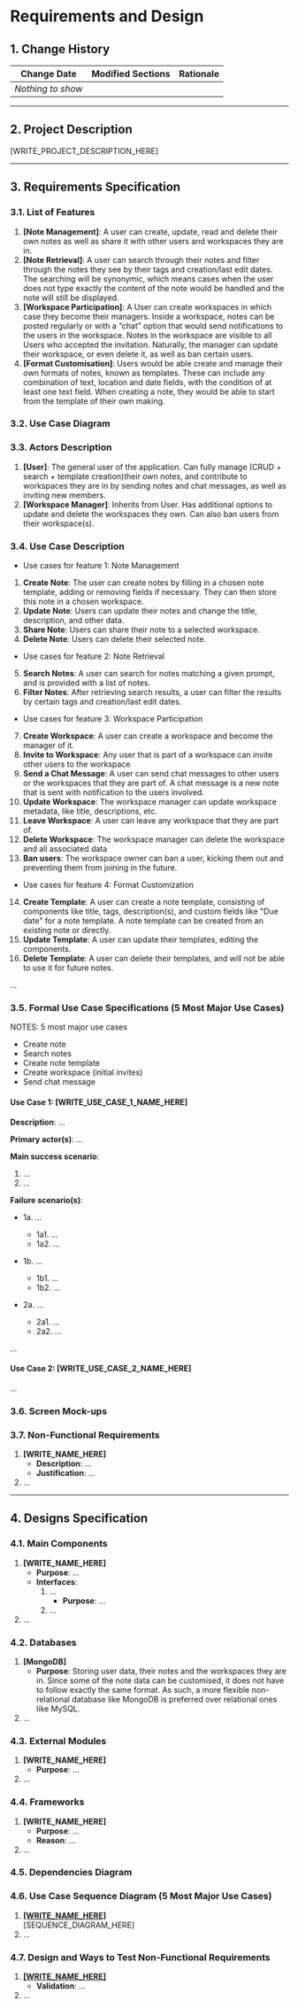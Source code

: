 # Requirements and Design


## 1. Change History


| **Change Date**   | **Modified Sections** | **Rationale** |
| ----------------- | --------------------- | ------------- |
| _Nothing to show_ |


---


## 2. Project Description


[WRITE_PROJECT_DESCRIPTION_HERE]


---


## 3. Requirements Specification


### **3.1. List of Features**
1. **[Note Management]**: A user can create, update, read and delete their own notes as well as share it with other users and workspaces they are in.
2. **[Note Retrieval]**: A user can search through their notes and filter through the notes they see by their tags and creation/last edit dates. The searching will be synonymic, which means cases when the user does not type exactly the content of the note would be handled and the note will still be displayed.
3. **[Workspace Participation]**: A User can create workspaces in which case they become their managers. Inside a workspace, notes can be posted regularly or with a “chat” option that would send notifications to the users in the workspace. Notes in the workspace are visible to all Users who accepted the invitation. Naturally, the manager can update their workspace, or even delete it, as well as ban certain users.
4. **[Format Customisation]**: Users would be able create and manage their own formats of notes, known as templates. These can include any combination of text, location and date fields, with the condition of at least one text field. When creating a note, they would be able to start from the template of their own making.


### **3.2. Use Case Diagram**




### **3.3. Actors Description**
1. **[User]**: The general user of the application. Can fully manage (CRUD + search + template creation)their own notes, and contribute to workspaces they are in by sending notes and chat messages, as well as inviting new members.
2. **[Workspace Manager]**: Inherits from User. Has additional options to update and delete the workspaces they own. Can also ban users from their workspace(s).


### **3.4. Use Case Description**
- Use cases for feature 1: Note Management
1. **Create Note**: The user can create notes by filling in a chosen note template, adding or removing fields if necessary. They can then store this note in a chosen workspace.
2. **Update Note**: Users can update their notes and change the title, description, and other data. 
3. **Share Note**: Users can share their note to a selected workspace.
4. **Delete Note**: Users can delete their selected note.


- Use cases for feature 2: Note Retrieval
5. **Search Notes**: A user can search for notes matching a given prompt, and is provided with a list of notes.
6. **Filter Notes**: After retrieving search results, a user can filter the results by certain tags and creation/last edit dates. 


- Use cases for feature 3: Workspace Participation
7. **Create Workspace**: A user can create a workspace and become the manager of it.
8. **Invite to Workspace**: Any user that is part of a workspace can invite other users to the workspace
9. **Send a Chat Message**: A user can send chat messages to other users or the workspaces that they are part of. A chat message is a new note that is sent with notification to the users involved.
10. **Update Workspace**: The workspace manager can update workspace metadata, like title, descriptions, etc. 
11. **Leave Workspace**: A user can leave any workspace that they are part of.
12. **Delete Workspace**: The workspace manager can delete the workspace and all associated data
13. **Ban users**: The workspace owner can ban a user, kicking them out and preventing them from joining in the future. 


- Use cases for feature 4: Format Customization
14. **Create Template**: A user can create a note template, consisting of components like title, tags, description(s), and custom fields like "Due date" for a note template. A note template can be created from an existing note or directly.
15. **Update Template**: A user can update their templates, editing the components. 
16. **Delete Template**: A user can delete their templates, and will not be able to use it for future notes. 




...


### **3.5. Formal Use Case Specifications (5 Most Major Use Cases)**
<a name="uc1"></a>


NOTES: 5 most major use cases
- Create note
- Search notes
- Create note template
- Create workspace (initial invites)
- Send chat message




#### Use Case 1: [WRITE_USE_CASE_1_NAME_HERE]


**Description**: ...


**Primary actor(s)**: ...
   
**Main success scenario**:
1. ...
2. ...


**Failure scenario(s)**:
- 1a. ...
    - 1a1. ...
    - 1a2. ...


- 1b. ...
    - 1b1. ...
    - 1b2. ...
               
- 2a. ...
    - 2a1. ...
    - 2a2. ...


...


<a name="uc2"></a>


#### Use Case 2: [WRITE_USE_CASE_2_NAME_HERE]
...


### **3.6. Screen Mock-ups**




### **3.7. Non-Functional Requirements**
<a name="nfr1"></a>


1. **[WRITE_NAME_HERE]**
    - **Description**: ...
    - **Justification**: ...
2. ...


---


## 4. Designs Specification
### **4.1. Main Components**
1. **[WRITE_NAME_HERE]**
    - **Purpose**: ...
    - **Interfaces**:
        1. ...
            - **Purpose**: ...
        2. ...
2. ...




### **4.2. Databases**
1. **[MongoDB]**
    - **Purpose**: Storing user data, their notes and the workspaces they are in. Since some of the note data can be customised, it does not have to follow exactly the same format. As such, a more flexible non-relational database like MongoDB is preferred over relational ones like MySQL.
2. ...




### **4.3. External Modules**
1. **[WRITE_NAME_HERE]**
    - **Purpose**: ...
2. ...




### **4.4. Frameworks**
1. **[WRITE_NAME_HERE]**
    - **Purpose**: ...
    - **Reason**: ...
2. ...




### **4.5. Dependencies Diagram**




### **4.6. Use Case Sequence Diagram (5 Most Major Use Cases)**
1. [**[WRITE_NAME_HERE]**](#uc1)\
[SEQUENCE_DIAGRAM_HERE]
2. ...




### **4.7. Design and Ways to Test Non-Functional Requirements**
1. [**[WRITE_NAME_HERE]**](#nfr1)
    - **Validation**: ...
2. ...

